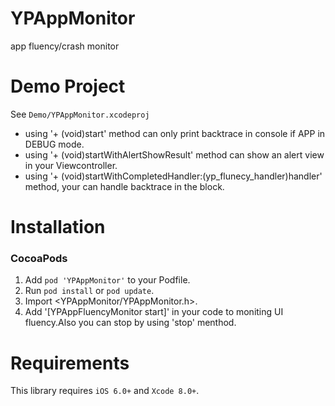 # YPAppMonitor

app fluency/crash monitor

Demo Project
==============
See `Demo/YPAppMonitor.xcodeproj`

- using '+ (void)start' method can only print backtrace in console if APP in DEBUG mode.
- using '+ (void)startWithAlertShowResult' method can show an alert view in your Viewcontroller.
- using '+ (void)startWithCompletedHandler:(yp_flunecy_handler)handler' method, your can handle backtrace in the block.

Installation
==============

### CocoaPods

1. Add `pod 'YPAppMonitor'` to your Podfile.
2. Run `pod install` or `pod update`.
3. Import \<YPAppMonitor/YPAppMonitor.h\>.
4. Add '[YPAppFluencyMonitor start]' in your code to moniting UI fluency.Also you can stop by using 'stop' menthod.

Requirements
==============
This library requires `iOS 6.0+` and `Xcode 8.0+`.
